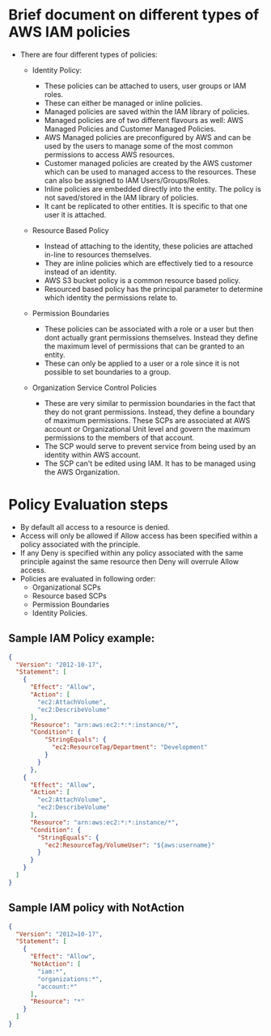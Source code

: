 # Brief document on different types of AWS IAM policies

- There are four different types of policies:
  - Identity Policy:
    - These policies can be attached to users, user groups or IAM roles.
    - These can either be managed or inline policies.
    - Managed policies are saved within the IAM library of policies.
    - Managed policies are of two different flavours as well: AWS Managed Policies and
      Customer Managed Policies.
    - AWS Managed policies are preconfigured by AWS and can be used by the users to
      manage some of the most common permissions to access AWS resources.
    - Customer managed policies are created by the AWS customer which can be used to
      managed access to the resources. These can also be assigned to IAM Users/Groups/Roles.
    - Inline policies are embedded directly into the entity. The policy is not saved/stored
      in the IAM library of policies.
    - It cant be replicated to other entities. It is specific to that one user it is
      attached.

  - Resource Based Policy
    - Instead of attaching to the identity, these policies are attached in-line to
      resources themselves.
    - They are inline policies which are effectively tied to a resource instead of an identity.
    - AWS S3 bucket policy is a common resource based policy.
    - Resourced based policy has the principal parameter to determine which identity
      the permissions relate to.

  - Permission Boundaries
    - These policies can be associated with a role or a user but then dont actually
      grant permissions themselves. Instead they define the maximum level of permissions
      that can be granted to an entity.
    - These can only be applied to a user or a role since it is not possible to set
      boundaries to a group.

  - Organization Service Control Policies
    - These are very similar to permission boundaries in the fact that they do not
      grant permissions. Instead, they define a boundary of maximum permissions.
      These SCPs are associated at AWS account or Organizational Unit level and
      govern the maximum permissions to the members of that account.
    - The SCP would serve to prevent service from being used by an identity within
      AWS account.
    - The SCP can't be edited using IAM. It has to be managed using the AWS Organization.


# Policy Evaluation steps
- By default all access to a resource is denied.
- Access will only be allowed if Allow access has been specified within a policy
  associated with the principle.
- If any Deny is specified within any policy associated with the same principle against
  the same resource then Deny will overrule Allow access.
- Policies are evaluated in following order:
  - Organizational SCPs
  - Resource based SCPs
  - Permission Boundaries
  - Identity Policies.

## Sample IAM Policy example:
```json
{
  "Version": "2012-10-17",
  "Statement": [
    {
      "Effect": "Allow",
      "Action": [
        "ec2:AttachVolume",
        "ec2:DescribeVolume"
      ],
      "Resource": "arn:aws:ec2:*:*:instance/*",
      "Condition": {
          "StringEquals": {
            "ec2:ResourceTag/Department": "Development"
          }
        }
      },
    {
      "Effect": "Allow",
      "Action": [
        "ec2:AttachVolume",
        "ec2:DescribeVolume"
      ],
      "Resource": "arn:aws:ec2:*:*:instance/*",
      "Condition": {
        "StringEquals": {
          "ec2:ResourceTag/VolumeUser": "${aws:username}"
        }
      }
    }
  ]
}
```
## Sample IAM policy with NotAction
```json
{
  "Version": "2012=10-17",
  "Statement": [
    {
      "Effect": "Allow",
      "NotAction": [
        "iam:*",
        "organizations:*",
        "account:*"
      ],
      "Resource": "*"
    }
  ]
}
```

